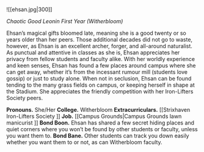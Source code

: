 ![[ehsan.jpg|300]]

*Chaotic Good Leonin First Year (Witherbloom)*

Ehsan’s magical gifts bloomed late, meaning she is a good twenty or so years older than her peers. Those additional decades did not go to waste, however, as Ehsan is an excellent archer, forger, and all-around naturalist. 
As punctual and attentive in classes as she is, Ehsan appreciates her privacy from fellow students and faculty alike. With her worldly experience and keen senses, Ehsan has found a few places around campus where she can get away, whether it’s from the incessant rumour mill (students love gossip) or just to study alone. 
When not in seclusion, Ehsan can be found tending to the many grass fields on campus, or keeping herself in shape at the Stadium. She appreciates the friendly competition with her Iron-Lifters Society peers.

**Pronouns.** She/Her 
**College.** Witherbloom 
**Extracurriculars.** [[Strixhaven Iron-Lifters Society ]]
**Job.** [[Campus Grounds|Campus Grounds lawn manicurist ]]
**Bond Boon.** Ehsan has shared a few secret hiding places and quiet corners where you won’t be found by other students or faculty, unless you want them to. 
**Bond Bane.** Other students can track you down easily whether you want them to or not, as can Witherbloom faculty.